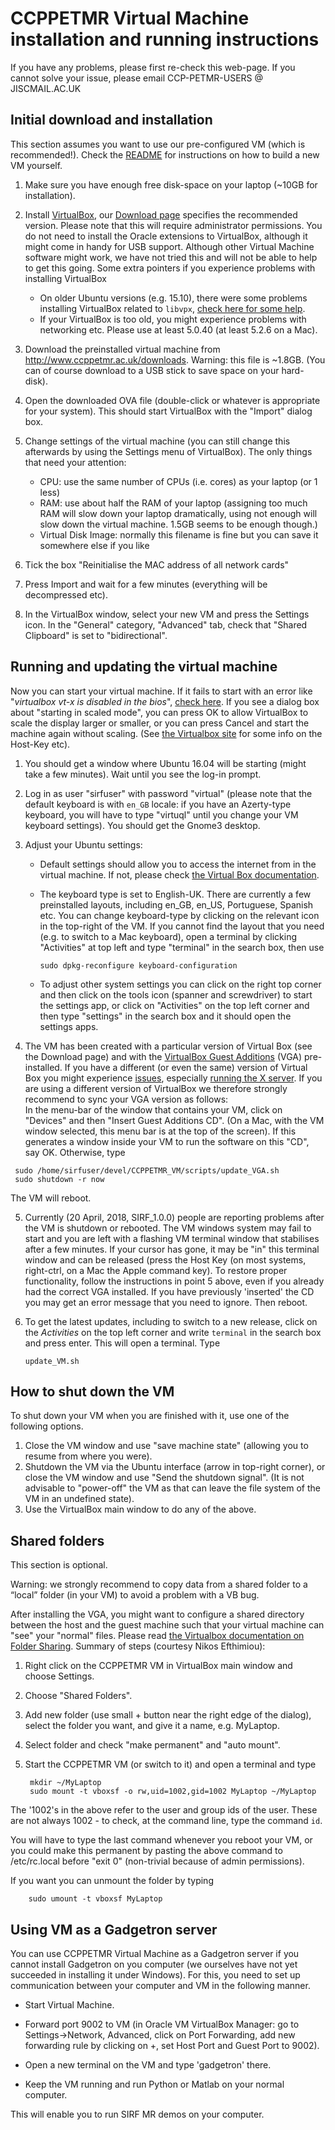 # CCPPETMR Virtual Machine installation and running instructions

If you have any problems, please first re-check this web-page. If you cannot solve your issue, please email CCP-PETMR-USERS @ JISCMAIL.AC.UK


## Initial download and installation
This section assumes you want to use our pre-configured VM (which is recommended!). Check the [README](README.md) for instructions on how to build a new VM yourself.

1. Make sure you have enough free disk-space on your laptop (~10GB for installation).

2. Install [VirtualBox](https://www.virtualbox.org), our [Download page](http://www.ccppetmr.ac.uk/downloads) specifies the recommended version. Please note that this will require administrator permissions. 
You do not need to install the Oracle extensions to VirtualBox, although it might come in handy for USB support. 
Although other Virtual Machine software might work, we have not tried this and will not be able to help to get this going.
  Some extra pointers if you experience problems with installing VirtualBox
    - On older Ubuntu versions (e.g. 15.10), there were some problems installing VirtualBox related to `libvpx`, [check here for some help](https://forums.virtualbox.org/viewtopic.php?f=7&t=74050).
    - If your VirtualBox is too old, you might experience problems with networking etc. Please use at least 5.0.40 (at least 5.2.6 on a Mac).

3. Download the preinstalled virtual machine from http://www.ccppetmr.ac.uk/downloads.
Warning: this file is ~1.8GB. (You can of course download to a USB stick to save space on your hard-disk).

4. Open the downloaded OVA file (double-click or whatever is appropriate for your system). This should start VirtualBox with the "Import" dialog box.

5. Change settings of the virtual machine (you can still change this afterwards by using the Settings menu of VirtualBox). The only things that need your attention:
	- CPU: use the same number of CPUs (i.e. cores) as your laptop (or 1 less)
	- RAM: use about half the RAM of your laptop (assigning too much RAM will slow down your laptop dramatically, using not enough will slow down the virtual machine. 1.5GB seems to be enough though.)
	- Virtual Disk Image: normally this filename is fine but you can save it somewhere else if you like

6. Tick the box "Reinitialise the MAC address of all network cards"

7. Press Import and wait for a few minutes (everything will be decompressed etc).

8. In the VirtualBox window, select your new VM and press the Settings icon. In the "General" category, "Advanced" tab, check that "Shared Clipboard" is set to "bidirectional".

## Running and updating the virtual machine

Now you can start your virtual machine. If it fails to start with an error like "*virtualbox vt-x is disabled in the bios*", [check here](http://www.howtogeek.com/213795/how-to-enable-intel-vt-x-in-your-computers-bios-or-uefi-firmware/).
If you see a dialog box about "starting in scaled mode", you can press OK to allow VirtualBox to scale the display larger or smaller, or you can press Cancel and start the machine again without scaling. (See [the Virtualbox site](https://www.virtualbox.org/manual/) for some info on the Host-Key etc).

1. You should get a window where Ubuntu 16.04 will be starting (might take a few minutes). Wait until you see the log-in prompt.

2. Log in as user "sirfuser" with password "virtual" (please note that the default keyboard is with `en_GB` locale: if you have an Azerty-type keyboard, you will have to type "virtuql" until you change your VM keyboard settings). You should get the Gnome3 desktop.

3. Adjust your Ubuntu settings:
    - Default settings should allow you to access the internet from in the virtual machine.
      If not, please check [the Virtual Box documentation](http://www.virtualbox.org/manual/ch03.html#settings-network).
    - The keyboard type is set to English-UK. There are currently a few preinstalled layouts, including en_GB, en_US, Portuguese, Spanish etc.
      You can change keyboard-type by clicking on the relevant icon in the top-right of the VM.
      If you cannot find the layout that you need (e.g. to switch to a Mac keyboard), open a terminal by clicking "Activities" at top left and type "terminal" in the search box, then use

      ```
      sudo dpkg-reconfigure keyboard-configuration
      ```

    - To adjust other system settings you can click on the right top corner and then click on the tools icon (spanner and screwdriver) to start the settings app, or click on "Activities" on the top left corner and then type "settings" in the search box and it should open the settings apps.

4. The VM has been created with a particular version of Virtual Box (see the Download page) and with the [VirtualBox Guest Additions](https://www.virtualbox.org/manual/ch04.html) (VGA) pre-installed. If you have a different (or even the same) version of Virtual Box you might experience [issues](https://github.com/CCPPETMR/CCPPETMR_VM/issues/9), especially [running the X server](https://github.com/CCPPETMR/CCPPETMR_VM/issues/60#issuecomment-367611385). If you are using a different version of VirtualBox we therefore strongly recommend to sync your VGA version as follows:\
In the menu-bar of the window that contains your VM, click on "Devices" and then "Insert Guest Additions CD". (On a Mac, with the VM window selected, this menu bar is at the top of the screen). If this generates a window inside your VM to run the software on this "CD", say OK. Otherwise, type

  ```
   sudo /home/sirfuser/devel/CCPPETMR_VM/scripts/update_VGA.sh
   sudo shutdown -r now
  ```
The VM will reboot.

5. Currently (20 April, 2018, SIRF_1.0.0) people are reporting problems after the VM is shutdown or rebooted. The VM windows system may fail to start and you are left with a flashing VM terminal window that stabilises after a few minutes. If your cursor has gone, it may be "in" this terminal window and can be released (press the Host Key (on most systems, right-ctrl, on a Mac the Apple command key). To restore proper functionality, follow the instructions in point 5 above, even if you already had the correct VGA installed. If you have previously 'inserted' the CD you may get an error message that you need to ignore. Then reboot.

6. To get the latest updates, including to switch to a new release, click on the *Activities* on the top left corner and write `terminal` in the search box and press enter. This will open a terminal. Type
   ```
   update_VM.sh
   ```
## How to shut down the VM

To shut down your VM when you are finished with it, use one of the following options. 

1. Close the VM window and use "save machine state" (allowing you to resume from where you were).
2. Shutdown the VM via the Ubuntu interface (arrow in top-right corner), or close the VM window
and use "Send the shutdown signal". 
(It is not advisable to "power-off" the VM as that can leave the file system of the VM in an undefined state).
3. Use the VirtualBox main window to do any of the above.

## Shared folders
 
This section is optional.
 
Warning: we strongly recommend to copy data from a shared folder to a “local” folder (in your VM) to avoid a problem with a VB bug.
 
After installing the VGA, you might want to configure a shared directory between the host and the guest machine such that your virtual machine can "see" your "normal" files. Please read [the Virtualbox documentation on Folder Sharing](http://www.virtualbox.org/manual/ch04.html#sharedfolders). 
Summary of steps (courtesy Nikos Efthimiou):
 
 1. Right click on the CCPPETMR VM in VirtualBox main window and choose Settings.
 2. Choose "Shared Folders".
 3. Add new folder (use small + button near the right edge of the dialog), select the folder you want, and give it a name, e.g. MyLaptop.
 4. Select folder and check "make permanent" and "auto mount".
 5. Start the CCPPETMR VM (or switch to it) and open a terminal and type
 
         mkdir ~/MyLaptop
         sudo mount -t vboxsf -o rw,uid=1002,gid=1002 MyLaptop ~/MyLaptop
 The '1002's in the above refer to the user and group ids of the user. These are not always 1002 - to check, at the command line, type the command `id`.
 
 You will have to type the last command whenever you reboot your VM, or you could make this permanent by pasting the above command to /etc/rc.local before "exit 0" (non-trivial because of admin permissions). 

If you want you can unmount the folder by typing

        sudo umount -t vboxsf MyLaptop

## Using VM as a Gadgetron server

You can use CCPPETMR Virtual Machine as a Gadgetron server if you cannot install Gadgetron on you computer (we ourselves have not yet succeeded in installing it under Windows). For this, you need to set up communication between your computer and VM in the following manner.

* Start Virtual Machine.

* Forward port 9002 to VM (in Oracle VM VirtualBox Manager: go to Settings->Network, Advanced, click on Port Forwarding, add new forwarding rule by clicking on +, set Host Port and Guest Port to 9002).

* Open a new terminal on the VM and type 'gadgetron' there.

* Keep the VM running and run Python or Matlab on your normal computer.

This will enable you to run SIRF MR demos on your computer.
